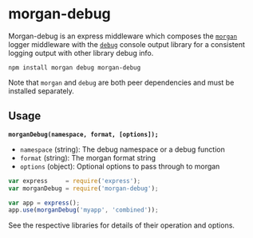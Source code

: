 morgan-debug
===

Morgan-debug is an express middleware which composes the [`morgan`](https://www.npmjs.org/package/morgan) logger middleware with the [`debug`](https://www.npmjs.org/package/debug) console output library for a consistent logging output with other library debug info.

```
npm install morgan debug morgan-debug
```

Note that `morgan` and `debug` are both peer dependencies and must be installed separately.

## Usage

**`morganDebug(namespace, format, [options]);`**

- `namespace` (string): The debug namespace or a debug function
- `format` (string): The morgan format string
- `options` (object): Optional options to pass through to morgan

```js
var express     = require('express');
var morganDebug = require('morgan-debug');

var app = express();
app.use(morganDebug('myapp', 'combined'));
```

See the respective libraries for details of their operation and options.
